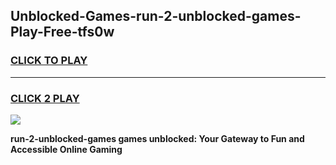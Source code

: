 
## Unblocked-Games-run-2-unblocked-games-Play-Free-tfs0w
<h3>
<a href="https://premium76.site?title=run-2-unblocked-games&ref=10A">CLICK TO PLAY</a></h3>
<hr>

<h3>
<a href="https://premium76.site?title=run-2-unblocked-games&ref=10A">CLICK 2 PLAY</a>
  
</h3>

<a href="https://premium76.site?title=run-2-unblocked-games&ref=10A"><img src="https://clearcache.store/games.png"></a>


**run-2-unblocked-games games unblocked: Your Gateway to Fun and Accessible Online Gaming**
